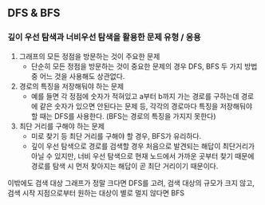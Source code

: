 ## DFS & BFS

### 깊이 우선 탐색과 너비우선 탐색을 활용한 문제 유형 / 응용

1) 그래프의 모든 정점을 방문하는 것이 주요한 문제
	- 단순히 모든 정점을 방문하는 것이 중요한 문제의 경우 DFS, BFS 두 가지 방법 중 어느 것을 사용해도 상관없다.
2) 경로의 특징을 저장해둬야 하는 문제
	- 예를 들면 각 정점에 숫자가 적혀있고 a부터 b까지 가는 경로를 구하는데 경로에 같은 숫자가 있으면 안된다는 문제 등, 각각의 경로마다 특징을 저장해둬야 할 때는 DFS를 사용한다. (BFS는 경로의 특징을 가지지 못한다)
3) 최단 거리를 구해야 하는 문제
	- 미로 찾기 등 최단 거리를 구해야 할 경우, BFS가 유리하다.
	- 깊이 우선 탐색으로 경로를 검색할 경우 처음으로 발견되는 해답이 최단거리가 아닐 수 있지만, 너비 우선 탐색으로 현재 노드에서 가까운 곳부터 찾기 때문에 경로를 탐색 시 먼저 찾아지는 해답이 곧 최단 거리이기 때문이다.

이밖에도 검색 대상 그래프가 정말 크다면 DFS를 고려, 검색 대상의 규모가 크지 않고, 검색 시작 지점으로부터 원하는 대상이 별로 멀지 않다면 BFS

